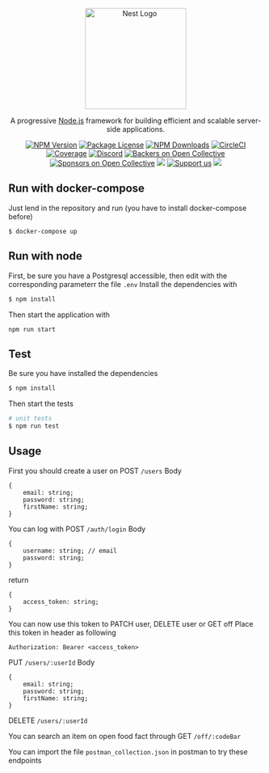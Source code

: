 <p align="center">
  <a href="http://nestjs.com/" target="blank"><img src="https://nestjs.com/img/logo-small.svg" width="200" alt="Nest Logo" /></a>
</p>

[circleci-image]: https://img.shields.io/circleci/build/github/nestjs/nest/master?token=abc123def456
[circleci-url]: https://circleci.com/gh/nestjs/nest

  <p align="center">A progressive <a href="http://nodejs.org" target="_blank">Node.js</a> framework for building efficient and scalable server-side applications.</p>
    <p align="center">
<a href="https://www.npmjs.com/~nestjscore" target="_blank"><img src="https://img.shields.io/npm/v/@nestjs/core.svg" alt="NPM Version" /></a>
<a href="https://www.npmjs.com/~nestjscore" target="_blank"><img src="https://img.shields.io/npm/l/@nestjs/core.svg" alt="Package License" /></a>
<a href="https://www.npmjs.com/~nestjscore" target="_blank"><img src="https://img.shields.io/npm/dm/@nestjs/common.svg" alt="NPM Downloads" /></a>
<a href="https://circleci.com/gh/nestjs/nest" target="_blank"><img src="https://img.shields.io/circleci/build/github/nestjs/nest/master" alt="CircleCI" /></a>
<a href="https://coveralls.io/github/nestjs/nest?branch=master" target="_blank"><img src="https://coveralls.io/repos/github/nestjs/nest/badge.svg?branch=master#9" alt="Coverage" /></a>
<a href="https://discord.gg/G7Qnnhy" target="_blank"><img src="https://img.shields.io/badge/discord-online-brightgreen.svg" alt="Discord"/></a>
<a href="https://opencollective.com/nest#backer" target="_blank"><img src="https://opencollective.com/nest/backers/badge.svg" alt="Backers on Open Collective" /></a>
<a href="https://opencollective.com/nest#sponsor" target="_blank"><img src="https://opencollective.com/nest/sponsors/badge.svg" alt="Sponsors on Open Collective" /></a>
  <a href="https://paypal.me/kamilmysliwiec" target="_blank"><img src="https://img.shields.io/badge/Donate-PayPal-ff3f59.svg"/></a>
    <a href="https://opencollective.com/nest#sponsor"  target="_blank"><img src="https://img.shields.io/badge/Support%20us-Open%20Collective-41B883.svg" alt="Support us"></a>
  <a href="https://twitter.com/nestframework" target="_blank"><img src="https://img.shields.io/twitter/follow/nestframework.svg?style=social&label=Follow"></a>
</p>
  <!--[![Backers on Open Collective](https://opencollective.com/nest/backers/badge.svg)](https://opencollective.com/nest#backer)
  [![Sponsors on Open Collective](https://opencollective.com/nest/sponsors/badge.svg)](https://opencollective.com/nest#sponsor)-->

## Run with docker-compose

Just lend in the repository and run (you have to install docker-compose before)

```
$ docker-compose up 
```


## Run with node

First, be sure you have a Postgresql accessible, then edit with the corresponding parameterr the file ``` .env ```
Install the dependencies with 

```bash
$ npm install
```
Then start the application with
``` 
npm run start
```

## Test

Be sure you have installed the dependencies 
```bash
$ npm install
```
Then start the tests 
```bash
# unit tests
$ npm run test
```

## Usage

First you should create a user on 
POST ```/users```
Body 
``` 
{
    email: string;
    password: string;
    firstName: string;
}
```
You can log with 
POST ``/auth/login``
Body
``` 
{
    username: string; // email
    password: string;
}
```
return 
``` 
{ 
    access_token: string;
}
```
You can now use this token to PATCH user, DELETE user or GET off
Place this token in header as following 
``` 
Authorization: Bearer <access_token>
```
PUT ```/users/:userId```
Body 
``` 
{
    email: string;
    password: string;
    firstName: string;
}
```
DELETE ```/users/:userId```

You can search an item on open food fact through 
GET ```/off/:codeBar```

You can import the file ```postman_collection.json``` in postman to try these endpoints
